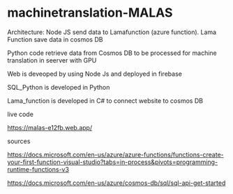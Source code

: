 # machinetranslation-MALAS

Architecture:
 Node JS send data to Lamafunction (azure function). Lama Function save data in cosmos DB 

 Python code retrieve data from Cosmos DB to be processed for machine translation in seerver with GPU 


Web is deveoped by using Node Js and deployed in firebase

SQL_Python is developed in Python

Lama_function is developed in C# to connect website to cosmos DB

live code 

https://malas-e12fb.web.app/


sources 

https://docs.microsoft.com/en-us/azure/azure-functions/functions-create-your-first-function-visual-studio?tabs=in-process&pivots=programming-runtime-functions-v3

https://docs.microsoft.com/en-us/azure/cosmos-db/sql/sql-api-get-started